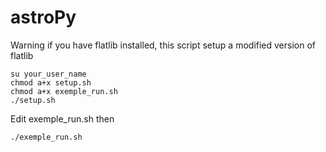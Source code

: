 # astroPy
Warning if you have flatlib installed, this script setup a modified version of flatlib
````
su your_user_name
chmod a+x setup.sh
chmod a+x exemple_run.sh
./setup.sh
````
Edit exemple_run.sh then
````
./exemple_run.sh
````